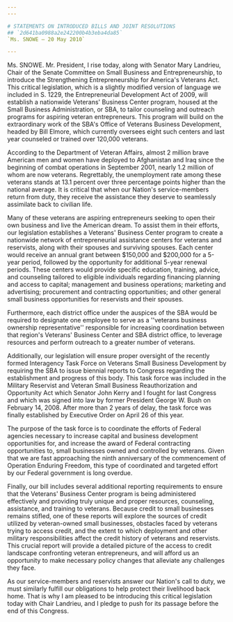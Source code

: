 ```yaml
---
---

# STATEMENTS ON INTRODUCED BILLS AND JOINT RESOLUTIONS
## `2d641ba0988a2e242200b4b3eba4da85`
`Ms. SNOWE — 20 May 2010`

---
```



Ms. SNOWE. Mr. President, I rise today, along with Senator Mary 
Landrieu, Chair of the Senate Committee on Small Business and 
Entrepreneurship, to introduce the Strengthening Entrepreneurship for 
America's Veterans Act. This critical legislation, which is a slightly 
modified version of language we included in S. 1229, the 
Entrepreneurial Development Act of 2009, will establish a nationwide 
Veterans' Business Center program, housed at the Small Business 
Administration, or SBA, to tailor counseling and outreach programs for 
aspiring veteran entrepreneurs. This program will build on the 
extraordinary work of the SBA's Office of Veterans Business 
Development, headed by Bill Elmore, which currently oversees eight such 
centers and last year counseled or trained over 120,000 veterans.

According to the Department of Veteran Affairs, almost 2 million 
brave American men and women have deployed to Afghanistan and Iraq 
since the beginning of combat operations in September 2001, nearly 1.2 
million of whom are now veterans. Regrettably, the unemployment rate 
among these veterans stands at 13.1 percent over three percentage 
points higher than the national average. It is critical that when our 
Nation's service-members return from duty, they receive the assistance 
they deserve to seamlessly assimilate back to civilian life.

Many of these veterans are aspiring entrepreneurs seeking to open 
their own business and live the American dream. To assist them in their 
efforts, our legislation establishes a Veterans' Business Center 
program to create a nationwide network of entrepreneurial assistance 
centers for veterans and reservists, along with their spouses and 
surviving spouses. Each center would receive an annual grant between 
$150,000 and $200,000 for a 5-year period, followed by the opportunity 
for additional 5-year renewal periods. These centers would provide 
specific education, training, advice, and counseling tailored to 
eligible individuals regarding financing planning and access to 
capital; management and business operations; marketing and advertising; 
procurement and contracting opportunities; and other general small 
business opportunities for reservists and their spouses.

Furthermore, each district office under the auspices of the SBA would 
be required to designate one employee to serve as a ''veterans business 
ownership representative'' responsible for increasing coordination 
between that region's Veterans' Business Center and SBA district 
office, to leverage resources and perform outreach to a greater number 
of veterans.

Additionally, our legislation will ensure proper oversight of the 
recently formed Interagency Task Force on Veterans Small Business 
Development by requiring the SBA to issue biennial reports to Congress 
regarding the establishment and progress of this body. This task force 
was included in the Military Reservist and Veteran Small Business 
Reauthorization and Opportunity Act which Senator John Kerry and I 
fought for last Congress and which was signed into law by former 
President George W. Bush on February 14, 2008. After more than 2 years 
of delay, the task force was finally established by Executive Order on 
April 26 of this year.

The purpose of the task force is to coordinate the efforts of Federal 
agencies necessary to increase capital and business development 
opportunities for, and increase the award of Federal contracting 
opportunities to, small businesses owned and controlled by veterans. 
Given that we are fast approaching the ninth anniversary of the 
commencement of Operation Enduring Freedom, this type of coordinated 
and targeted effort by our Federal government is long overdue.

Finally, our bill includes several additional reporting requirements 
to ensure that the Veterans' Business Center program is being 
administered effectively and providing truly unique and proper 
resources, counseling, assistance, and training to veterans. Because 
credit to small businesses remains stifled, one of these reports will 
explore the sources of credit utilized by veteran-owned small 
businesses, obstacles faced by veterans trying to access credit, and 
the extent to which deployment and other military responsibilities 
affect the credit history of veterans and reservists. This crucial 
report will provide a detailed picture of the access to credit 
landscape confronting veteran entrepreneurs, and will afford us an 
opportunity to make necessary policy changes that alleviate any 
challenges they face.

As our service-members and reservists answer our Nation's call to 
duty, we must similarly fulfill our obligations to help protect their 
livelihood back home. That is why I am pleased to be introducing this 
critical legislation today with Chair Landrieu, and I pledge to push 
for its passage before the end of this Congress.